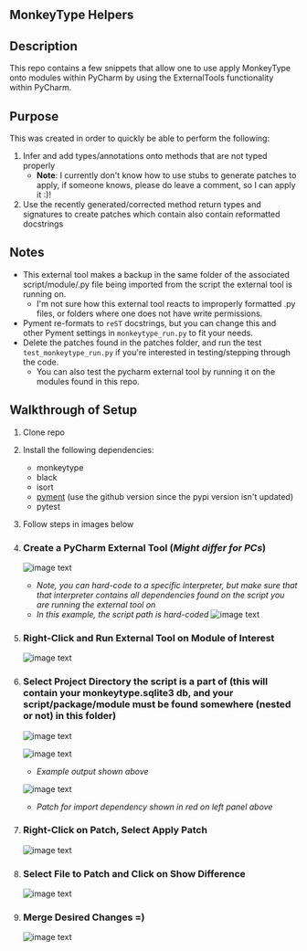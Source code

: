 MonkeyType Helpers
---

Description
---
This repo contains a few snippets that allow one to use apply MonkeyType onto modules within PyCharm by using the ExternalTools functionality within PyCharm.

Purpose
---
This was created in order to quickly be able to perform the following:
1) Infer and add types/annotations onto methods that are not typed properly
   - **Note**: I currently don't know how to use stubs to generate patches to apply, if someone knows, please do leave a comment, so I can apply it :)!
2) Use the recently generated/corrected method return types and signatures to create patches which contain also contain reformatted docstrings 

Notes
---
   - This external tool makes a backup in the same folder of the associated script/module/.py file being imported from the script the external tool is running on. 
      - I'm not sure how this external tool reacts to improperly formatted .py files, or folders where one does not have write permissions.
   - Pyment re-formats to `reST` docstrings, but you can change this and other Pyment settings in `monkeytype_run.py` to fit your needs.
   - Delete the patches found in the patches folder, and run the test `test_monkeytype_run.py` if you're interested in testing/stepping through the code.
      - You can also test the pycharm external tool by running it on the modules found in this repo.

Walkthrough of Setup
---
1) Clone repo
2) Install the following dependencies:
   - monkeytype
   - black
   - isort
   - [pyment](https://github.com/dadadel/pyment) (use the github version since the pypi version isn't updated)
   - pytest
3) Follow steps in images below

4) ### Create a PyCharm External Tool (*Might differ for PCs*)
   ![image text](./imgs/001_monkeytype_external_tool_arguments.png)
   -  *Note, you can hard-code to a specific interpreter, but make sure that that interpreter contains all dependencies found on the script you are running the external tool on*
   -  *In this example, the script path is hard-coded*
   ![image text](./imgs/002_external_tools_menu.png)

5) ### Right-Click and Run External Tool on Module of Interest
   ![image text](./imgs/003_select_run_and_create_associated_patches.png)

6) ### Select Project Directory the script is a part of (this will contain your monkeytype.sqlite3 db, and your script/package/module must be found somewhere (nested or not) in this folder)
   ![image text](./imgs/004_select_root_directory_that_will_contain_monkeytypesqlite3_and_contains_module.png)
   
   ![image text](./imgs/005_terminal_output.png)
   -  *Example output shown above*
   
   ![image text](./imgs/006_generated_patch.png)
   -  *Patch for import dependency shown in red on left panel above*

7) ### Right-Click on Patch, Select Apply Patch
   ![image text](./imgs/007_apply_patch_option.png)

8) ### Select File to Patch and Click on Show Difference
   ![image text](./imgs/008_apply_patch_window.png)

9) ### Merge Desired Changes =)
   ![image text](./imgs/009_show_diff.png)


